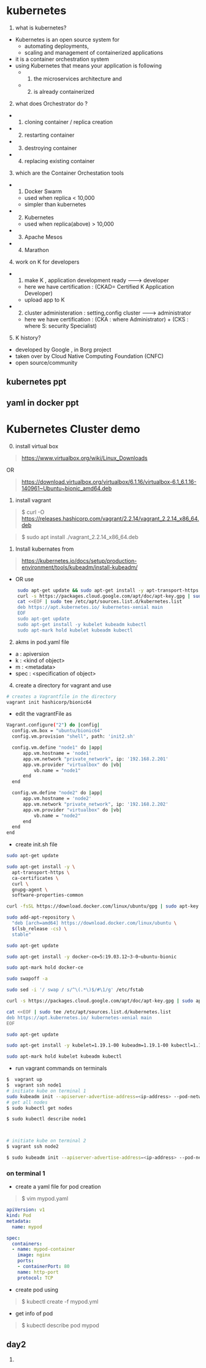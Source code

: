  
# kubernetes 
1.  what is kubernetes?
  - Kubernetes is an open source system for 
    - automating deployments,
    -  scaling and management of containerized applications
  - it is a container orchestration system
  - using Kubernetes that means your application is following
    - 1.  the microservices architecture and 
    - 2.  is already containerized
2. what does Orchestrator do ?
  - 1. cloning container / replica creation
  - 2. restarting container 
  - 3. destroying container 
  - 4. replacing existing container 

3. which are the Container Orchestation tools 
- 1. Docker Swarm
  - used when  replica < 10,000
  - simpler than kubernetes
- 2. Kubernetes
  - used when replica(above)  > 10,000
- 3. Apache Mesos 
- 4. Marathon

4. work on K for developers 
- 1. make K , application development ready ---> developer 
  + here we have certification : (CKAD= Certified K Application Developer)
  + upload app to K 
- 2. cluster administeration : setting,config cluster ---> administrator
    + here we have certification :  (CKA : where Administrator) + (CKS : where S: security Specialist)


5.  K history?
  - developed by Google , in Borg project
  - taken over by Cloud Native Computing Foundation (CNFC)
  - open source/community

## kubernetes ppt 

## yaml in docker ppt 

#  Kubernetes Cluster demo 


0. install virtual box
> https://www.virtualbox.org/wiki/Linux_Downloads
> 
OR
> https://download.virtualbox.org/virtualbox/6.1.16/virtualbox-6.1_6.1.16-140961~Ubuntu~bionic_amd64.deb

1. install vagrant
> $ curl -O https://releases.hashicorp.com/vagrant/2.2.14/vagrant_2.2.14_x86_64.deb


> $  sudo apt install ./vagrant_2.2.14_x86_64.deb

1.  Install kubernates from


 > https://kubernetes.io/docs/setup/production-environment/tools/kubeadm/install-kubeadm/

 - OR use


 ```bash
     sudo apt-get update && sudo apt-get install -y apt-transport-https curl
     curl -s https://packages.cloud.google.com/apt/doc/apt-key.gpg | sudo apt-key add -
     cat <<EOF | sudo tee /etc/apt/sources.list.d/kubernetes.list
     deb https://apt.kubernetes.io/ kubernetes-xenial main
     EOF
     sudo apt-get update
     sudo apt-get install -y kubelet kubeadm kubectl
     sudo apt-mark hold kubelet kubeadm kubectl
 ```  


2. akms in pod.yaml file 
- a : apiversion 
- k : <kind of object\>
- m : <metadata\>
- spec : <specification of object\>

4. create a directory for vagrant and use 
```bash
# creates a Vagrantfile in the directory
vagrant init hashicorp/bionic64

```
- edit the  vagrantFile as 
```bash
Vagrant.configure("2") do |config|
  config.vm.box = "ubuntu/bionic64"
  config.vm.provision "shell", path: 'init2.sh'

  config.vm.define "node1" do |app|
      app.vm.hostname = 'node1'
      app.vm.network "private_network", ip: '192.168.2.201'
      app.vm.provider "virtualbox" do |vb|
          vb.name = "node1"
      end
  end

  config.vm.define "node2" do |app|
      app.vm.hostname = 'node2'
      app.vm.network "private_network", ip: '192.168.2.202'
      app.vm.provider "virtualbox" do |vb|
          vb.name = "node2"
      end
  end
end

```

- create init.sh file
```bash
sudo apt-get update

sudo apt-get install -y \
  apt-transport-https \
  ca-certificates \
  curl \
  gnupg-agent \
  software-properties-common

curl -fsSL https://download.docker.com/linux/ubuntu/gpg | sudo apt-key add -

sudo add-apt-repository \
  "deb [arch=amd64] https://download.docker.com/linux/ubuntu \
  $(lsb_release -cs) \
  stable"

sudo apt-get update

sudo apt-get install -y docker-ce=5:19.03.12~3-0~ubuntu-bionic

sudo apt-mark hold docker-ce

sudo swapoff -a

sudo sed -i '/ swap / s/^\(.*\)$/#\1/g' /etc/fstab

curl -s https://packages.cloud.google.com/apt/doc/apt-key.gpg | sudo apt-key add -

cat <<EOF | sudo tee /etc/apt/sources.list.d/kubernetes.list
deb https://apt.kubernetes.io/ kubernetes-xenial main
EOF

sudo apt-get update

sudo apt-get install -y kubelet=1.19.1-00 kubeadm=1.19.1-00 kubectl=1.19.1-00

sudo apt-mark hold kubelet kubeadm kubectl
```

- run vagrant commands on terminals 
```bash 
$  vagrant up
$  vagrant ssh node1
# initiate kube on terminal 1
sudo kubeadm init --apiserver-advertise-address=<ip-address> --pod-network-cidr=10.244.0.0/16
# get all nodes
$ sudo kubectl get nodes

$ sudo kubectl describe node1



# initiate kube on terminal 2 
$ vagrant ssh node2

$ sudo kubeadm init --apiserver-advertise-address=<ip-address> --pod-network-cidr=10.244.0.0/16

```
### on terminal 1 
- create a yaml file for pod creation 
> $ vim mypod.yaml  
```yaml
apiVersion: v1
kind: Pod
metadata: 
  name: mypod

spec: 
  containers:
  - name: mypod-container
    image: nginx
    ports:
    - containerPort: 80
    name: http-port
    protocol: TCP  

```
- create pod using 
> $ kubectl create -f mypod.yml

- get info of pod 
> $ kubectl describe pod mypod


## day2 

1. 